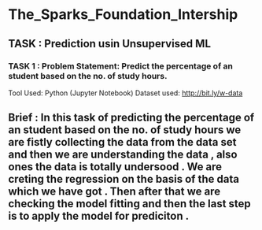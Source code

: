 # The_Sparks_Foundation_Intership

## TASK : Prediction usin Unsupervised ML
### TASK 1 : Problem Statement: Predict the percentage of an student based on the no. of study hours.

Tool Used: Python (Jupyter Notebook) 
Dataset used: http://bit.ly/w-data
## Brief : In this task of predicting the percentage of an student based on the no. of study hours we are fistly collecting the data from the data set and then we are understanding the data , also ones the data is totally undersood . We are creting the regression on the basis of the data which we have got . Then after that we are checking the model fitting and then the last step is to apply the model for prediciton .
